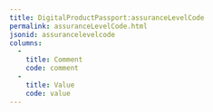 ```yaml
---
title: DigitalProductPassport:assuranceLevelCode
permalink: assuranceLevelCode.html
jsonid: assurancelevelcode
columns:
  - 
    title: Comment
    code: comment
  - 
    title: Value
    code: value
---
```

